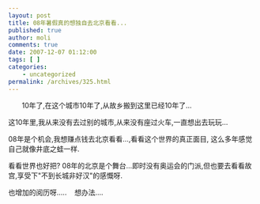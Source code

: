 ```yaml
---
layout: post
title: 08年暑假真的想独自去北京看看...
published: true
author: moli
comments: true
date: 2007-12-07 01:12:00
tags: [ ]
categories:
    - uncategorized
permalink: /archives/325.html
---
```

&nbsp;&nbsp;&nbsp;&nbsp;&nbsp;&nbsp; 10年了,在这个城市10年了,从故乡搬到这里已经10年了&#8230;

这10年里,我从来没有去过别的城市,从来没有座过火车,一直想出去玩玩&#8230;

08年是个机会,我想赚点钱去北京看看&#8230;,看看这个世界的真正面目, 这么多年感觉自己就像井底之蛙一样.

看看世界也好把? 08年的北京是个舞台&#8230;即时没有奥运会的门派,但也要去看看故宫,享受下"不到长城非好汉"的感慨呀. 

也增加的阅历呀&#8230;..&nbsp;&nbsp;&nbsp; 想办法&#8230;.